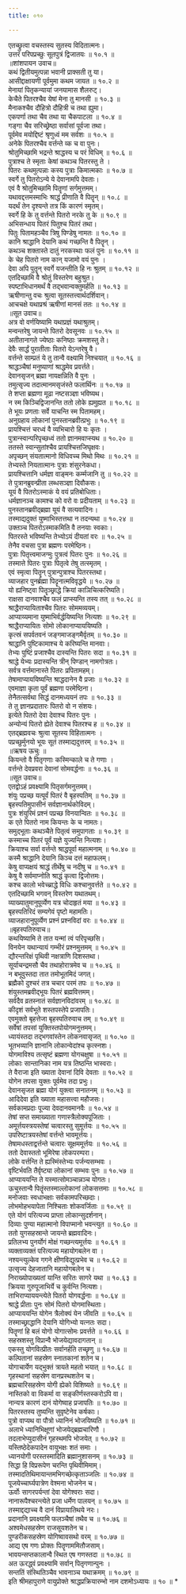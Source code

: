 ```yaml
---
title: ०१०

---
```

एतच्छ्रुत्वा वचस्तस्य सुतस्य विदितात्मनः।  
उत्तरं परिपप्रच्छुः सूतपुत्रं द्विजातयः ॥ १०.१ ॥  
            ॥शांशपायन उवाच॥  
कथं द्वितीयमुत्पन्ना भवानी प्राक्सती तु या।  
आसीद्दाक्षायणी पूर्वमुमा कथम जायत ॥ १०.२ ॥  
मेनायां पितृकन्यायां जनयामास शैलरुट्।  
केचैते पितरश्चैव येषां मेना तु मानसी ॥ १०.३ ॥  
मैनाकश्चैव दौहित्रो दौहित्री च तथा ह्युमा।  
एकपर्णा तथा चैव तथा या चैकपाटला ॥ १०.४ ॥  
गङ्गा चैव सरिच्छ्रेष्ठा सर्वासां पूर्वजा तथा।  
पूर्वमेव मयोद्दिष्टं श्रृणुध्वं मम सर्वशः ॥ १०.५ ॥  
अनेके पितरश्चैव वर्त्तन्ते व्क च वा पुनः।  
श्रोतुमिच्छामि भद्रन्ते श्राद्धस्य च परं विधिम् ॥ १०.६ ॥  
पुत्राश्च ते स्मृताः केषां कथञ्च पितरस्तु ते ।  
पितरः कथमुत्पन्नाः कस्य पुत्राः किमात्मकाः ॥ १०.७ ॥  
स्वर्गे तु पितरोऽन्ये ये देवानामपि देवताः।  
एवं वै श्रोतुमिच्छामि पितॄणां सर्गमुत्तमम्।  
यथावद्दत्तमस्माभिः श्राद्धं प्रीणाति वै पितॄन् ॥ १०.८ ॥  
यदर्थं तेन दृश्यन्ते तत्र किं कारणं स्मृतम्।  
स्वर्गे हि के तु वर्त्तन्ते पितरो नरके तु के ॥ १०.९ ॥  
अभिसन्धाय पितरं पितुश्च पितरं तथा।  
पितुः पितामहञ्चैव त्रिषु पिण्डेषु नामतः ॥ १०.१० ॥  
कानि श्राद्धानि देयानि कथं गच्छन्ति वै पितॄन् ।  
कथञ्च शक्तास्ते दातुं नरकस्थाः फलं पुनः ॥ १०.११ ॥  
के चेह पितरो नाम कान् यजामो वयं पुनः ।  
देवा अपि पुतॄन् स्वर्गे यजन्तीति हि नः श्रुतम् ॥ १०.१२ ॥  
एतदिच्छामि वै श्रोतुं विस्तरेण बहुश्रुत।  
स्पष्टाभिधानमर्थं वै तद्भवान्वक्तुमर्हति ॥ १०.१३ ॥  
ऋषीणान्तु वचः श्रुत्वा सूतस्तत्त्वार्थदर्शिवान्।  
आचचक्षे यथाप्रश्रं ऋषीणां मानसं ततः ॥ १०.१४ ॥  
       ॥सूत उवाच॥  
अत्र वो वर्णयिष्यामि यथाप्रज्ञं यथाश्रुतम्।  
मन्वन्तरेषु जायन्ते पितरो देवसूनवः ॥ १०.१५ ॥  
अतीतानागते ज्येष्ठाः कनिष्ठाः क्रमशस्तु ते।  
देवैः सार्द्धं पुरातीताः पितरो येऽन्तरेषु वै।  
वर्त्तन्ते साम्प्रतं ये तु तान्वै वक्ष्यामि निश्चयात् ॥ १०.१६ ॥  
श्राद्धञ्चैषां मनुष्याणां श्राद्धमेव प्रवर्त्तते।  
देवानसृजन् ब्रह्मा नायक्षन्निति वै पुनः ।  
तमुत्सृज्य तदात्मानमसृजंस्ते फलार्थिनः ॥ १०.१७ ॥  
ते शप्ता ब्रह्मणा मूढा नष्टसञ्ज्ञा भविष्यथ।  
न स्म किञ्चिद्विजानन्ति ततो लोके ह्यमुह्यत ॥ १०.१८ ॥  
ते भूयः प्रणताः सर्वे याचन्ति स्म पितामहम्।  
अनुग्रहाय लोकानां पुनस्तानब्रवीत्प्रभुः ॥ १०.१९ ॥  
प्रायश्चित्तं चरध्वं वै व्यभिचारो हि यः कृतः ।  
पुत्रान्स्वान्परिपृच्छध्वं ततो ज्ञानमवाप्स्यथ ॥ १०.२० ॥  
ततस्ते स्वान्सुतांश्चैव प्रायश्चित्तजिघृक्षवः।  
अपृच्छन् संयतात्मानो विधिवच्च मिथो मिथः ॥ १०.२१ ॥  
तेभ्यस्ते नियतात्मानः पुत्राः शंसुरनेकधा।  
प्रायश्चित्तानि धर्मज्ञा वाङ्मनः कर्म्मजानि तु ॥ १०.२२ ॥  
ते पुत्रानब्रुवन्प्रीता लब्धसञ्ज्ञा दिवौकसः।  
यूयं वै पितरोऽस्माकं ये वयं प्रतिबोधिताः।  
धर्मज्ञानञ्च कामश्च को वरो वः प्रदीयताम् ॥ १०.२३ ॥  
पुनस्तानब्रवीद्ब्रह्मा यूयं वै सत्यवादिनः।  
तस्माद्यदुक्तं युष्माभिस्तत्तथा न तदन्यथा ॥ १०.२४ ॥  
उक्तञ्च पितरोऽस्माकमिति वै तनयाः स्वकाः।  
पितरस्ते भविष्यन्ति तेभ्योऽयं दीयतां वरः ॥ १०.२५ ॥  
तेनैव वचसा पुत्रा ब्रह्मणः परमेष्ठिनः।  
पुत्राः पितृत्त्वमाजग्मुः पुत्रत्वं पितरः पुनः ॥ १०.२६ ॥  
तस्मात्ते पितरः पुत्राः पितृत्वे तेषु तत्स्मृतम् ।  
एवं स्मृत्वा पितॄन् पुत्रान्पुत्राश्च पितरस्तथा।  
व्याजहार पुनर्ब्रह्मा पिदॄनात्मविवृद्धये ॥ १०.२७ ॥  
यो ह्यनिष्ट्वा पितॄञ्छ्राद्धे क्रियां काञिचित्करिष्यति।  
राक्षसा दानवाश्चैव फलं प्राप्स्यन्ति तस्य तत् ॥ १०.२८ ॥  
श्राद्धैराप्यायिताश्चैव पितरः सोममव्ययम्।  
आप्याय्यमाना युष्माभिर्वर्द्धयिष्यन्ति नित्यशः ॥ १०.२९ ॥  
श्राद्धैराप्यायितः सोमो लोकानाप्याययिष्यति ।  
कृत्स्रं सपर्वतवनं जङ्गमाजङ्गमैर्वृतम् ॥ १०.३० ॥  
श्राद्धानि पुष्टिकामाश्च ये करिष्यन्ति मानवाः।  
तेभ्यः पुष्टिं प्रजाश्चैव दास्यन्ति पितरः सदा ॥ १०.३१ ॥  
श्राद्धे येभ्यः प्रदास्यन्ति त्रीन् पिण्डान् नामगोत्रतः।  
सर्वत्र वर्त्तमानास्ते पितरः प्रपितामहम्।  
तेषामाप्याययिष्यन्ति श्राद्धदानेन वै प्रजाः ॥ १०.३२ ॥  
एवमाज्ञा कृता पूर्वं ब्रह्मणा परमेष्ठिना।  
तेनैतत्सर्वथा सिद्धं दानमध्ययनं तपः ॥ १०.३३ ॥  
ते तु ज्ञानप्रदातारः पितरो वो न संशयः।  
इत्येते पितरो देवा देवाश्च पितरः पुनः ।  
अन्योन्यं पितरो ह्येते देवाश्च पितरश्च ह ॥ १०.३४ ॥  
एतद्ब्रह्मवचः श्रुत्वा सूतस्य विहितात्मनः ।  
पप्रच्छुर्मुनयो भूयः सूतं तस्माद्यदुत्तरम् ॥ १०.३५ ॥  
            ॥ऋषय ऊचुः ॥  
कियन्तो वै पितृगणाः कस्मिन्काले च ते गणाः ।  
वर्त्तन्ते देवप्रवरा देवानां सोमवर्द्धनाः ॥ १०.३६ ॥  
        ॥सूत उवाच॥  
एतद्वोऽहं प्रवक्ष्यामि पितृसर्गमनुत्तमम्।  
शंयुः पप्रच्छ यत्पूर्वं पितरं वै बृहस्पतिम् ॥ १०.३७ ॥  
बृहस्पतिमुपासीनं सर्वज्ञानार्थकोविदम्।  
पुत्रः शंयुरिमं प्रश्नं पप्रच्छ विनयान्वितः ॥ १०.३८ ॥  
क एते पितरो नाम कियन्तः के च नामतः।  
समुद्भूताः कथञ्चैते पितृत्वं समुपागताः ॥ १०.३९ ॥  
कस्माच्च पितरं पूर्वं यज्ञे युज्यन्ति नित्यशः।  
क्रियाश्च सर्वा वर्त्तन्ते श्राद्धपूर्वा महात्मनाम् ॥ १०.४० ॥  
कस्मै श्राद्धानि देयानि किञ्च दत्तं महाफलम्।  
केषु वाप्यक्षयं श्राद्धं तीर्थेषु च नदीषु च ॥ १०.४१ ॥  
केषु वै सर्वमाप्नोति श्राद्धं कृत्वा द्विजोत्तमः।  
कश्च कालो भवेच्च्राद्धे विधिः कश्चानुवर्त्तते ॥ १०.४२ ॥  
एतदिच्छामि भगवन् विस्तरेण यथातथम्।  
व्याख्यातुमानुपूर्व्येण यत्र चोदाहृतं मया ॥ १०.४३ ॥  
बृहस्पतिरिदं सम्यगेवं पृष्टो महामतिः।  
व्याजहारानुपूर्व्येण प्रश्नं प्रश्नविदां वरः ॥ १०.४४ ॥  
          ॥बृहस्पतिरुवाच॥  
कथयिष्यामि ते तात यन्मां त्वं परिपृच्छसि।  
विनयेन यथान्यायं गम्भीरं प्रश्नमुत्तमम् ॥ १०.४५ ॥  
द्यौरन्तरिक्षं पृथिवी नक्षत्राणि दिशस्तथा।  
सूर्याचन्द्रमसौ चैव तथाहोरात्रमेव च ॥ १०.४६ ॥  
न बभूवुस्तदा तात तमोभूतमिदं जगत्।  
ब्रह्मैको दुश्चरं तत्र चचार परमं तपः ॥ १०.४७ ॥  
शंयुस्तमब्रवीद्भूयः पितरं ब्रह्मवित्तमम्।  
सर्वदैव व्रतस्नातं सर्वज्ञानविदांवरम् ॥ १०.४८ ॥  
कीदृशं सर्वभूते शस्तपस्तेपे प्रजापतिः।  
एवमुक्तो बृहत्तेजा बृहस्पतिरुवाच तम् ॥ १०.४९ ॥  
सर्वेषां तपसां युक्तिस्तपोयोगमनुत्तमम्।  
ध्यायंस्तदा तद्भगवांस्तेन लोकनवासृजत् ॥ १०.५० ॥  
भूतभव्यानि ज्ञानानि लोकान्वेदांश्च कृत्स्नशः।  
योगमाविश्य तत्सृष्टं ब्रह्मणा योगचक्षुषा ॥ १०.५१ ॥  
लोकाः सान्तानिका नाम यत्र तिष्ठन्ति भास्वराः।  
ते वैराजा इति ख्याता देवानां दिवि देवताः ॥ १०.५२ ॥  
योगेन तपसा युक्तः पूर्वमेव तदा प्रभुः।  
देवानसृजत ब्रह्मा योगं युक्त्वा सनातनम् ॥ १०.५३ ॥  
आदिदेवा इति ख्याता महासत्त्वा महौजसः।  
सर्वकामप्रदाः पूज्या देवदानवमानवैः ॥ १०.५४ ॥  
तेषां सप्त समाख्याता गणास्त्रैलोक्यपूजिताः ।  
अमूर्त्तयस्त्रयस्तेषां चत्वारस्तु सुमूर्त्तयः ॥ १०.५५ ॥  
उपरिष्टात्रयस्तेषां वर्त्तन्ते भावमूर्त्तयः।  
तेषामधस्ताद्वर्त्तन्ते चत्वारः सूक्षममूर्त्तयः ॥ १०.५६ ॥  
ततो देवास्ततो भूमिरेषा लोकपरम्परा।  
लोके वर्त्तन्ति ते ह्यस्मिंस्तेभ्यः पर्जन्यसम्भवः ।  
वृष्टिर्भवति तैर्वृष्ट्या लोकानां सम्भवः पुनः ॥ १०.५७ ॥  
आप्याययन्ति ते यस्मात्सोमञ्चान्नञ्च योगतः।  
ऊचुस्तान्वै पितॄंस्तस्माल्लोकानां लोकसत्तमाः ॥ १०.५८ ॥  
मनोजवाः स्वधाभक्षाः सर्वकामपरिच्छदाः।  
लोभमोहभयापेता निश्चिताः शोकवर्जिताः ॥ १०.५९ ॥  
एते योगं परित्यज्य प्राप्ता लोकान्सुदर्शनान्।  
दिव्याः पुण्या महात्मानो विपाप्मानो भवन्त्युत ॥ १०.६० ॥  
ततो युगसहस्रान्ते जायन्ते ब्रह्मवादिनः।  
प्रतिलभ्य पुनर्योगं मोक्षं गच्छन्त्यमूर्त्तयः ॥ १०.६१ ॥  
व्यक्ताव्यक्तं परित्यज्य महायोगबलेन वा ।  
नश्यन्त्युल्केव गगने क्षीणविद्युत्प्रभेव च ॥ १०.६२ ॥  
उत्सृज्य देहजातानि महायोगबलेन च।  
निराख्योपाख्यतां यान्ति सरितः सागरे यथा ॥ १०.६३ ॥  
क्रियया गुरुपूजाभिर्ये च कुर्वन्ति नित्यशः।  
ताभिराप्याययन्त्येते पितरो योगवर्द्धनाः ॥ १०.६४ ॥  
श्राद्धे प्रीताः पुनः सोमं पितरो योगमास्थिताः।  
आप्याययन्ति योगेन त्रैलोक्यं येन जीवति ॥ १०.६५ ॥  
तस्माच्छ्राद्धानि देयानि योगिभ्यो यत्नतः सदा।  
पितॄणां हि बलं योगो योगात्सोमः प्रवर्त्तते ॥ १०.६६ ॥  
सहस्रशस्तु विप्रान्वै भोजयेद्यावदागतान् ॥  
एकस्तु योगवित्प्रीतः सर्वानर्हति तच्छृणु ॥ १०.६७ ॥  
कल्पितानां सहस्रेण स्नातकानां शतेन च।  
योगाचार्येण यद्भुक्तं त्रायते महतो भयात् ॥ १०.६८ ॥  
गृहस्थानां सहस्रेण वानप्रस्थशतेन च।  
ब्रह्मचारिसहस्रेण योगी ह्येको विशिष्यते ॥ १०.६९ ॥  
नास्तिको वा विकर्मा वा सङ्कीर्णस्तस्करोऽपि वा।  
नान्यत्र कारणं दानं योगेष्वाह प्रजापतिः ॥ १०.७० ॥  
पितरस्तस्य तुष्यन्ति सुवृष्टेनेव कर्षकाः।  
पुत्रो वाप्यथ वा पौत्रो ध्यानिनं भोजयिष्यति ॥ १०.७१ ॥  
अलाभे ध्यानिभिक्षूणां भोजयेद्ब्रह्मचारिणौ ।  
तदलाभेप्युदासीनं गृहस्थमपि भोजयेत् ॥ १०.७२ ॥  
यस्तिष्ठेदेकपादेन वायुभक्षः शतं समाः ।  
ध्यानयोगी परस्तस्मादिति ब्रह्मानुशासनम् ॥ १०.७३ ॥  
सिद्धा हि विप्ररूपेण चरन्ति पृथिवीमिमाम्।  
तस्मादतिथिमायान्तमभिगच्छेत्कृताञ्जलिः ॥ १०.७४ ॥  
पूजयेच्चार्घ्यपात्रेण वेश्मना भोजनेन च।  
ऊर्वोः सागरपर्यन्तां देवा योगेश्वराः सदा।  
नानारूपैश्चरन्त्येते प्रजा धर्मेण पालयन् ॥ १०.७५ ॥  
तस्माद्दद्याच्च वै दानं विप्रायातिथये नरः।  
प्रदानानि प्रवक्ष्यामि फलञ्चैषां तथैव च ॥ १०.७६ ॥  
अश्वमेधसहस्रेण राजसूयशतेन च।  
पुण्डरीकसहस्रेण योगिष्वावसथो वरम् ॥ १०.७७ ॥  
आद्य एष गणः प्रोक्तः पितॄणाममितौजसाम्।  
भावयन्सप्तकालान्वै स्थित एष गणस्तदा ॥ १०.७८ ॥  
अत ऊरद्ध्वं प्रवक्ष्यामि सर्वान् पितृगणान्पुनः ।  
सन्ततिं संस्थितिञ्चैव भावनाञ्च यथाक्रमम् ॥ १०.७९ ॥  
इति श्रीमहापुराणे वायुप्रोक्ते श्राद्धप्रक्रियारम्भो नाम दशमोऽध्यायः ॥ १० ॥ *